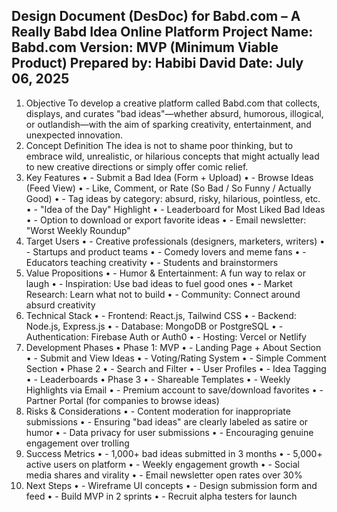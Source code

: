 Design Document (DesDoc) for Babd.com – A Really Babd Idea Online Platform
Project Name: Babd.com
Version: MVP (Minimum Viable Product)
Prepared by: Habibi David
Date: July 06, 2025
---
1. Objective
To develop a creative platform called Babd.com that collects, displays, and curates "bad ideas"—whether absurd, humorous, illogical, or outlandish—with the aim of sparking creativity, entertainment, and unexpected innovation.
2. Concept Definition
The idea is not to shame poor thinking, but to embrace wild, unrealistic, or hilarious concepts that might actually lead to new creative directions or simply offer comic relief.
3. Key Features
    • - Submit a Bad Idea (Form + Upload)
    • - Browse Ideas (Feed View)
    • - Like, Comment, or Rate (So Bad / So Funny / Actually Good)
    • - Tag ideas by category: absurd, risky, hilarious, pointless, etc.
    • - "Idea of the Day" Highlight
    • - Leaderboard for Most Liked Bad Ideas
    • - Option to download or export favorite ideas
    • - Email newsletter: "Worst Weekly Roundup"
4. Target Users
    • - Creative professionals (designers, marketers, writers)
    • - Startups and product teams
    • - Comedy lovers and meme fans
    • - Educators teaching creativity
    • - Students and brainstormers
5. Value Propositions
    • - Humor & Entertainment: A fun way to relax or laugh
    • - Inspiration: Use bad ideas to fuel good ones
    • - Market Research: Learn what not to build
    • - Community: Connect around absurd creativity
6. Technical Stack
    • - Frontend: React.js, Tailwind CSS
    • - Backend: Node.js, Express.js
    • - Database: MongoDB or PostgreSQL
    • - Authentication: Firebase Auth or Auth0
    • - Hosting: Vercel or Netlify
7. Development Phases
    • Phase 1: MVP
    •   - Landing Page + About Section
    •   - Submit and View Ideas
    •   - Voting/Rating System
    •   - Simple Comment Section
    • Phase 2
    •   - Search and Filter
    •   - User Profiles
    •   - Idea Tagging
    •   - Leaderboards
    • Phase 3
    •   - Shareable Templates
    •   - Weekly Highlights via Email
    •   - Premium account to save/download favorites
    •   - Partner Portal (for companies to browse ideas)
8. Risks & Considerations
    • - Content moderation for inappropriate submissions
    • - Ensuring "bad ideas" are clearly labeled as satire or humor
    • - Data privacy for user submissions
    • - Encouraging genuine engagement over trolling
9. Success Metrics
    • - 1,000+ bad ideas submitted in 3 months
    • - 5,000+ active users on platform
    • - Weekly engagement growth
    • - Social media shares and virality
    • - Email newsletter open rates over 30%
10. Next Steps
    • - Wireframe UI concepts
    • - Design submission form and feed
    • - Build MVP in 2 sprints
    • - Recruit alpha testers for launch
